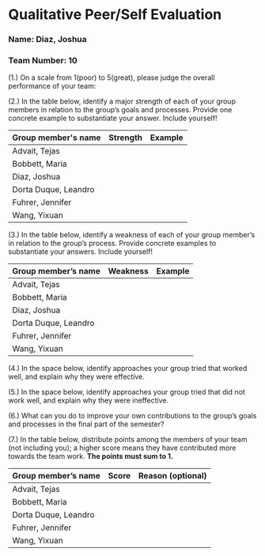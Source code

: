 # Qualitative Peer/Self Evaluation

### Name: Diaz, Joshua
### Team Number: 10

(1.) On a scale from 1(poor) to 5(great), please judge the overall performance of your team:

(2.) In the table below, identify a major strength of each of your group members in relation to the group’s goals and processes. Provide one concrete example to substantiate your answer. Include yourself!

| Group member's name | Strength | Example |
| ------------------- | -------- | ------- |
|Advait, Tejas|||
|Bobbett, Maria|||
|Diaz, Joshua|||
|Dorta Duque, Leandro|||
|Fuhrer, Jennifer|||
|Wang, Yixuan|||

(3.) In the table below, identify a weakness of each of your group member’s in relation to the group’s process. Provide concrete examples to substantiate your answers. Include yourself!

| Group member’s name | Weakness | Example |
| ------------------- | -------- | ------- |
|Advait, Tejas|||
|Bobbett, Maria|||
|Diaz, Joshua|||
|Dorta Duque, Leandro|||
|Fuhrer, Jennifer|||
|Wang, Yixuan|||

(4.) In the space below, identify approaches your group tried that worked well, and explain why they were effective.

(5.) In the space below, identify approaches your group tried that did not work well, and explain why they were ineffective.

(6.) What can you do to improve your own contributions to the group’s goals and processes in the final part of the semester?

(7.) In the table below, distribute points among the members of your team (not including you); a higher score means they have contributed more towards the team work. **The points must sum to 1.**

| Group member’s name | Score | Reason (optional) |
| ------------------- | ----- | ----------------- |
|Advait, Tejas|||
|Bobbett, Maria|||
|Dorta Duque, Leandro|||
|Fuhrer, Jennifer|||
|Wang, Yixuan|||

